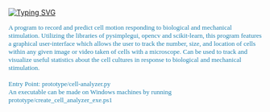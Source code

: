 <p align="left">
<a href="https://github.com/Zeathary/cell-analyzer">
    <img src="https://readme-typing-svg.demolab.com?font=Georgia&size=24&duration=900&pause=50&multiline=true&repeat=false&width=650&height=175&lines=Cell+Analyzer;Zachary+Heath%2C+Young+Bok+(Abraham)+Kang+PHD;George+Fox+College+of+Engineering;System+to+record+and+predict+cell+motion+responding;to+biological+and+mechanical+stimulation." alt="Typing SVG" />
</a>
</p>

<p align="left" style="font-family: Georgia; font-size: small; color: #1e81b0">
A program to record and predict cell motion responding to biological and mechanical stimulation. Utilizing the libraries of pysimplegui, opencv and scikit-learn, this program features a graphical user-interface which allows the user to track the number, size, and location of cells within any given image or video taken of cells with a microscope. Can be used to track and visualize useful statistics about the cell cultures in response to biological and mechanical stimulation.
<br>
<br>
Entry Point: prototype/cell-analyzer.py
<br>
An executable can be made on Windows machines by running prototype/create_cell_analyzer_exe.ps1
</p>

